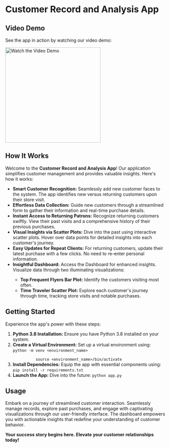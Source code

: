 <!DOCTYPE html>
<html>

<body>
  <div class="container">
    <h1><strong>Customer Record and Analysis App</strong></h1>
    <div class="section">
      <h2><strong>Video Demo</strong></h2>
      <p>See the app in action by watching our video demo:</p>
      <a href="https://github.com/Ahmed-Raza-Khanzada/FaceRecognitionForStoreCustomersTracking-Webapp/raw/main/fr%20store-demo.mp4">
        <img src="video-demo-thumbnail.png" alt="Watch the Video Demo" width="300" height="auto">
      </a>
    </div>
    <div class="section">
      <h2><strong>How It Works</strong></h2>
      <p>Welcome to the <strong>Customer Record and Analysis App</strong>! Our application simplifies customer management and provides valuable insights. Here's how it works:</p>
      <ul>
        <li><strong>Smart Customer Recognition:</strong> Seamlessly add new customer faces to the system. The app identifies new versus returning customers upon their store visit.</li>
        <li><strong>Effortless Data Collection:</strong> Guide new customers through a streamlined form to gather their information and real-time purchase details.</li>
        <li><strong>Instant Access to Returning Patrons:</strong> Recognize returning customers swiftly. View their past visits and a comprehensive history of their previous purchases.</li>
        <li><strong>Visual Insights via Scatter Plots:</strong> Dive into the past using interactive scatter plots. Hover over data points for detailed insights into each customer's journey.</li>
        <li><strong>Easy Updates for Repeat Clients:</strong> For returning customers, update their latest purchase with a few clicks. No need to re-enter personal information.</li>
        <li><strong>Insightful Dashboard:</strong> Access the Dashboard for enhanced insights. Visualize data through two illuminating visualizations:</li>
        <ul>
          <li><strong>Top Frequent Flyers Bar Plot:</strong> Identify the customers visiting most often.</li>
          <li><strong>Time Traveler Scatter Plot:</strong> Explore each customer's journey through time, tracking store visits and notable purchases.</li>
        </ul>
      </ul>
    </div>
    <div class="section">
      <h2><strong>Getting Started</strong></h2>
      <p>Experience the app's power with these steps:</p>
      <ol>
        <li><strong>Python 3.8 Installation:</strong> Ensure you have Python 3.8 installed on your system.</li>
        <li><strong>Create a Virtual Environment:</strong> Set up a virtual environment using:
          <code>python -m venv &lt;environment_name&gt;<br>
          source &lt;environment_name&gt;/bin/activate</code></li>
        <li><strong>Install Dependencies:</strong> Equip the app with essential components using:
          <code>pip install -r requirements.txt</code></li>
        <li><strong>Launch the App:</strong> Dive into the future:
          <code>python app.py</code></li>
      </ol>
    </div>
    <div class="section">
      <h2><strong>Usage</strong></h2>
      <p>Embark on a journey of streamlined customer interaction. Seamlessly manage records, explore past purchases, and engage with captivating visualizations through our user-friendly interface. The dashboard empowers you with actionable insights that redefine your understanding of customer behavior.</p>
      <p><strong>Your success story begins here. Elevate your customer relationships today!</strong></p>
    </div>
  </div>
</body>
</html>
